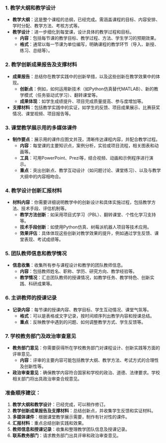 
### 1. **教学大纲和教学设计**
   - **教学大纲**：这是整个课程的总纲，已经完成。需涵盖课程的目标、内容安排、学时分配、教学方法、考核方式等。
   - **教学设计**：进一步细化到每堂课，设计具体的教学过程和目标。
     - **内容**：包括每节课的教学目标、教学过程、方法、学生学习的预期效果。
     - **格式**：通常以每一节课为单位编写，明确课程的教学环节（导入、新授、练习、总结等）。

### 2. **教学创新成果报告及支撑材料**  
   - **成果报告**：总结你在教学实践中的创新举措，以及这些创新在教学效果中的体现。
     - **创新点**：例如，如何运用新技术（如Python仿真替代MATLAB）、新的教学模式（任务驱动式学习）、翻转课堂等。
     - **成果体现**：如学生成绩提升、项目完成质量提高、参与度增加等。
   - **支撑材料**：包括教学实践中的实证，如学生的反馈、项目成果展示、比赛获奖情况、课堂视频、项目报告等。

### 3. **课堂教学展示用的多媒体课件**
   - **制作要点**：展示用的课件应图文并茂，清晰传达课程内容，并配合教学过程。
     - **内容**：每堂课的主要知识点，案例分析，实验或项目流程，相关图表和动画等。
     - **工具**：可用PowerPoint、Prezi等，结合视频、动画和示例程序进行演示。
     - **重点**：突出创新点、教学互动设计（如问题讨论、课堂练习）、以及与教学大纲中的内容相吻合。

### 4. **教学设计创新汇报材料**
   - **材料内容**：你需要详细说明教学中的创新设计和具体实施过程，包括教学方法、技术手段、评估机制等。
     - **教学方法创新**：如采用项目式学习（PBL）、翻转课堂、个性化学习支持等。
     - **技术手段创新**：如使用Python仿真、树莓派机器人项目等技术应用。
     - **效果评估**：具体体现这些创新对教学效果的提升，例如通过学生反馈、课堂表现、考试成绩等。

### 5. **团队教师信息和教学情况**
   - **信息收集**：收集所有参与课程设计和教学的团队教师信息。
     - **内容**：包括教师姓名、职称、学历、研究方向、教学经验等。
     - **教学情况**：汇总团队教师的授课情况，如教学任务、教学特色、创新实践、科研成果等。

### 6. **主讲教师的授课记录**
   - **记录内容**：每节课的授课内容、教学目标、学生互动情况、课堂气氛等。
     - **格式**：可以是表格或文字记录，按时间顺序列出教学内容和授课总结。
     - **重点**：反映教学中遇到的问题、如何调整教学方式、学生反馈等。
   
### 7. **学校教务部门及政治审查意见**
   - **教务部门意见**：你需要获得所在学校教务部门对课程设计、创新实践等方面的评审意见。
     - **内容**：评审的主要内容可能包括教学大纲、教学方法、考试方式的合理性及创新性等。
   - **政治审查意见**：确保教学内容符合国家和学校的政治、道德、法律要求。学校相关部门将出具政治审查合规意见。


### **准备顺序建议**：
1. **教学大纲和教学设计**：已经完成，可以稍作修订。
2. **教学创新成果报告及支撑材料**：总结创新点，并收集学生反馈和实证材料。
3. **多媒体课件**：根据课堂教学展示需要，制作有针对性的课件。
4. **汇报材料**：重点总结创新实践和效果。
5. **教师信息和授课记录**：收集和整理教学团队信息及授课记录。
6. **联系教务部门**：请求教务部门出具评审和政治审查意见。
